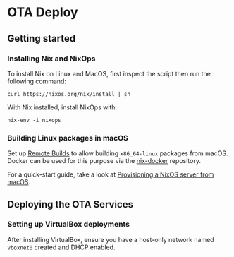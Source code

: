# OTA Deploy

## Getting started

### Installing Nix and NixOps

To install Nix on Linux and MacOS, first inspect the script then run the following command:

```
curl https://nixos.org/nix/install | sh
```

With Nix installed, install NixOps with:

```
nix-env -i nixops
```

### Building Linux packages in macOS

Set up [Remote Builds](https://nixos.org/nix/manual/#chap-distributed-builds) to allow building `x86_64-linux` packages from macOS. Docker can be used for this purpose via the [nix-docker](https://github.com/LnL7/nix-docker#running-as-a-remote-builder) repository.

For a quick-start guide, take a look at [Provisioning a NixOS server from macOS](https://medium.com/@zw3rk/provisioning-a-nixos-server-from-macos-d36055afc4ad).

## Deploying the OTA Services

### Setting up VirtualBox deployments

After installing VirtualBox, ensure you have a host-only network named `vboxnet0` created and DHCP enabled.
